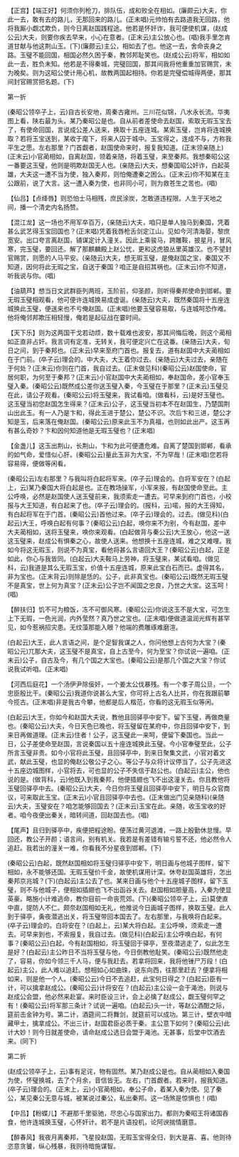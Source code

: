<!-- { "loadSidebar": true } -->
【正宫】【端正好】何须你列枪刀，排队伍，成和败全在相如。(廉颇云)大夫，你此一去，敢有去的路儿，无那回来的路儿。(正末唱)元帅怕有去路道我无回路，他将我厮小觑忒欺负，则今日离赵国践程途。他若是怀奸诈，我可便使机谋，(赵成公云)大夫，则要你疾去早来，小心在意者。(正末云)主公放心也。(唱)我手里怎肯道甘献与他这荆山玉。(下)(廉颇云)主公，相如去了也。他这一去，舍命丧身之路。玉璧不能回国，相国必然久困于秦，教邻邦耻笑也。(赵成公云)将军，相如如此一去，胜负未知。他若是不得秦城，完璧回国，那其间我将他重重加官赐赏，未为晚矣。则为这昭公使计用心机，故教两国起相持。你若是完璧偿城得两便，那其间封官赐赏把名题。(下)


第一折

(秦昭公领卒子上，云)自古长安地，周秦古雍州。三川花似锦，八水永长流。华夷图上看，陕右最为头。某乃秦昭公是也。自从前者差使命去赵国，索取无瑕玉宝去了，有使命回国，言说成公差人送来，换取十五座连城。某索玉璧，岂肯将连城换取？若将玉宝送到，某收于麾下，将来人囚于城中。玉宝得之，连成不与，方称我平生之愿。左右那里？门首觑者，赵国使命来时，报复我知道。(正末领亲随上)(正末云)小官蔺相如，自离赵国，领着亲随，将着玉璧，来至秦邦。我想秦昭公这一番要这玉璧，他则是明欺赵国无人也。(亲随云)大夫，想秦国昭公奸诈，白起英雄，大夫这一遭不当为使，独入秦邦，则怕俺遭秦之困么。(正末云)你不知某在主公跟前，说了大言。这一遭入秦为使，也非同小可，则为救苍生之苦也。(唱)

【仙吕】【点绛唇】则恐怕士马相残，庶民涂炭，怎敢道违程限。人生于天地之间，播一个清史内名扬赞。

【混江龙】这一场也不用军卒百万，(亲随云)大夫，咱只是单人独马到秦国，凭着甚么武艺得玉宝回国也？(正末唱)凭着我唇枪舌剑定江山。见如今河清海晏，黎庶宽安。出口夸言离赵国，铺谋定计入潼关。因此上乘骏马，跨雕鞍，披星月，冒风寒，完玉璧，要回还。解了那麒麟殿上赵公忧，更和这虎狼丛里英雄汉。也不望封官赐赏，则愿的人马平安。(亲随云)大夫，想无瑕玉璧，是俺赵国之宝，秦国又不知道，因何将此无瑕之宝，自送于秦国？咱正是自招其祸也。(正末云)你不知道，听我说与你。(唱)

【油葫芦】想当日文武群臣列两班，玉阶前，仰圣颜，则听得秦邦使命到邯郸。要无瑕玉璧相观看，他可便许连城换易成虚诞。(亲随云)大夫，既然秦国将十五座连城换此玉璧，便送来也不亏俺赵国。(正末唱)他要玉璧容易取，与连城呵恐作难。他将俺邻邦欺压相轻慢，俺若是起征战在霎时间。

【天下乐】则为这两国干戈若动烦，数十载难也波安，那其间悔后晚，则这个蔺相如正直非占奸。我言词有定准，无转关，我可便定兴亡在这番。(亲随云)大夫，旬日之间，到于秦邦也。(正末云)早来至府门首也。报复去，道有赵国中大夫蔺相如在于门前。(卒子云)理会的。中大夫，大王着你过去。(亲随云)大夫过去，亲随在于何处？(正末云)你则在门首，我自过去。(正末做见科)(秦昭公云)赵国使命，官居何职，为何至于秦邦？(正末云)小官赵国中大夫蔺相如，奉赵国命，差小官奉玉璧入秦。(秦昭公云)既然成公差你送玉璧入秦，今玉璧在于那里？(正末云)玉璧见在此，请公子观看。(秦昭公云)将玉璧来，我试看咱。(做看科，云)是好玉璧也。这玉璧当初您赵国怎生得来？(正末云)公子，这玉璧当初本不在赵国生，乃楚国荆山出此玉。有一人乃是卞和，得此玉进于楚公，楚公不识。次后卞和三进，楚公才知是玉，后来落在俺赵国。(秦昭公云)原来此玉不为真福，也则如此出产。这玉再有甚么奇妙？卞和因何知道他是无瑕玉璧也？(正末唱)

【金盏儿】这玉出荆山，长荆山，卞和为此可便遭危难。自离了楚国到邯郸，看承的如气命，爱惜似心肝。(秦昭公云)量此玉非为大宝，不为罕哉！(正末唱)您若将容易得，便做等闲看。

(秦昭公云)左右那里？与我叫将白起将军来。(卒子云)理会的。白将军安在？(白起上，云)某乃秦国大将白起是也。正在教场操军，小军来报，有赵国使命至此。主公呼唤，必然是赵国使人送玉璧前来，我须索走一遭去。可早来到府门首也，小校报与大王知道，有白起来了也。(卒子云)理会的。(报科，云)喏，报的大王得知，有白起将军在于门首。(秦昭公云)首他过来。(卒子云)理会的。过去。(做见科)(白起云)大王，呼唤白起有何事？(秦昭公云)白起，唤你来不为别，今有赵国，差中大夫蔺相如，送将玉璧来，唤你来观看。(白起做背与秦公云)大王放心，他这一送这玉璧来，赵成公有惧秦之心，故使人送来。他想换十五座连城，难之又难哩。我如今将这无瑕玉，则说不为真宝，看他将甚么言语回大王？(秦昭公云)白起，正是如此，你心与我皆同。(白起云)大夫鞍马上劳神，将玉璧来，某试看咱。(做见科，云)我道是其么无瑕玉宝，价值十五座连城，原来此宝白石而已。虚得其名，非为宝也。(正末背云)则除是恁的。公子，此非真宝也。(秦昭公云)既然无瑕玉璧不是真宝，世上何为真宝？(正末云)公子岂不闻国之忠良，乃世之大宝。这玉呵！(唱)

【醉扶归】饥不可为粮饭，冻不可御风寒。(秦昭公云)你说这玉不是大宝，可怎生上下无瑕，一色光润，内外莹然？真乃世之宝也。(正末唱)便做道温润光辉有甚罕见，如今惹祸招灾患。无纹藻那能入眼？他端的费雕琢难磨渲。

(白起云)大王，此人言语之间，是个足智我谋之人，你问他想上古何为大宝？(秦昭公元)兀那大夫，这玉璧不是真宝，自上古至今，何为至宝？你试说一遍咱。(正末云)公子，自古及今，有几个国之大宝也。(秦昭公云)是那几个国之大宝？你试说我试听咱。(正末唱)

【河西后庭花】一个汤伊尹除佞奸，一个姜太公伐暴残。有一个孝子周公旦，一个忠臣殷比干。(秦昭公云)我道你说甚么大宝，你可将上古名人比并，你在我跟前攀今揽古。(正末唱)非是我古今攀，他都是后人楷范，你看的这无瑕玉似等闲。

(白起云)大王，你如今和赵国大夫说，教他且回驿亭中安下。留下玉璧，再做商量也。(秦昭公云)大夫，今日天色已晚也，将玉璧留在某府中，你且回驿中安下，到来日再做道理。(正末云)住者！公子，这玉璧此一来呵，便留下秦国也。当此一日，公子差使命至赵国，言说秦国以五十座连城换此玉璧。今小官奉璧至此，公子所言玉璧非贵。如今小官将此玉璧，且回驿亭中，到来日聚集文武，小官对着文武，献此玉璧，也显的俺赵公敬公子之心。等公子与众将计议停当了，公子先进这十五座边城图样，小官将去，可也显的公子不失信于赵公也。(白起云)主公，他也说的是。(做背科，云)他既入到我秦邦，他便插翅也飞不出这潼关去。你且教他将玉璧回驿亭中去。(秦昭公云)大夫，今日你将玉璧且回驿亭中安下，明日与众官商议，可来取此玉宝。(正末云)小官且回驿亭中去也。(正末做出门见亲随科)(亲随云)大夫，玉璧安在？咱怎能够回国去？(正末云)玉宝在此。亲随，收玉宝收的好者。咱今夜便出秦关，暗转间道，回赵国去也。(唱)

【尾声】且归到驿亭中，疾便把程途盼。便荡过黄河退滩，一路上殷勤休怠慢。早回还，教公子开颜；语言间，别有机关。我若是有差错有输亏誓不还，他必然令人追赶。我若出的潼关一难，你看我不分星夜到邯郸。(下)

(秦昭公云)白起，既然赵国相如将玉璧归驿亭中安下，明日画与他城子图样，留下相如，永不能够还国。无瑕玉璧价千金，故使机谋用计深。休夸赵国英雄将，怎出秦邦京兆城？(下)(白起云)主公去了也。某来日画与他个十五座城子图样，留下玉璧，则不与他城子，便相如插翅也飞不出函谷关去。赵国相如胆量高，入秦为使显英豪。略施小计难逃命，教你目前一命丧荒郊。(下)(秦昭公领卒子上，云)莫使直中直，提防人不仁。颇奈赵国相如无礼，他推说今日画城子图样，换取玉璧。此人到于驿亭，夤夜潜逃出关，将玉璧带回本国去了。左右那里，与我唤将白起来。(卒子云)理会的。白将安在？(白起上，云)某大将白起。主公呼唤，须索走一遭去。可早来到也，不索报复，我自过去。(做见科)(白起云)主公呼唤白起，有何事？(秦昭公云)白起，今有赵国相如，将玉璧回于驿亭，至夜潜逃走了，似此怎生是好？(白起云)主公昨日不当将玉璧与他，今日倒教他耻笑。(秦昭公云)既然他走了，容易，你如今领三千人马，便与我赶去。若拿将回来，我将他锉尸万段！(白起云)主公，此人难以追赶。想相如心如曲珠，说东向西，往那里赶去？便拿将相如来，则是他一个人。(秦昭公云)今日不去追赶，此宝何日得之？(白起云)臣有一计，可以擒拿赵成公。(秦昭公云)计将安在？(白起云)主公设一会于渑池，则说与赵成公会盟，他必然来赴宴。来时臣设三计，会上必擒了赵成公，觑玉璧何罕之有！(秦昭公云)将军那三条计？试说一遍咱。(白起云)头一计，等赵公酒酣之际，筵前击金钟为号。第二计，酒筵间二将舞剑，就筵前可以成功。第三计，壁衣中暗藏甲士，擒拿成公。不出三计，赵国君臣必质于秦。主公意下如何？(秦昭公云)此计大妙！则今日就差使命，请命赵成公选日会盟于渑池。无甚事，后堂中饮酒去来。(同下)


第二折

(赵成公领卒子上，云)事有足诧，物有固然。某乃赵成公是也。自从蔺相如入秦国为使，怀璧换城，去了个月余，音信皆无。左右，门首觑者。若来时，报我知道。(卒子云)理会的。(正末上，云)小官蔺相如，奉公子命，着某入秦为使。见了秦公，某见秦公无意与城，被某说过秦公，私出秦邦。这一场煞是惊惧也！(唱)

【中吕】【粉蝶儿】不避那千里驱驰，尽忠心与国家出力。都则为秦昭王将诸国吞食，他许连城换玉璧，心怀奸计。若不是片语投机，论阿谀揣情磨意。

【醉春风】我夜月离秦邦，飞星投赵国，无瑕玉宝得全归，到大是喜、喜。他则待恣意贪饕，纵心残暴，我则待暗施谋智。

